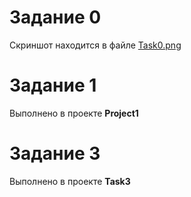 # Задание 0

Скриншот находится в файле [Task0.png](./Task0.png)

# Задание 1

Выполнено в проекте **Project1**

# Задание 3

Выполнено в проекте **Task3**